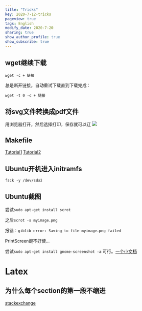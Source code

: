 ```yaml
---
title: "Tricks"
key: 2020-7-12-tricks
pageview: true
tags: English
modify_date: 2020-7-20
sharing: true
show_author_profile: true
show_subscribe: true
---
```


## wget继续下载
`wget -c + 链接`

总是断开链接，自动重试下载直到下载完成：

`wget -t 0 -c + 链接`

## 将svg文件转换成pdf文件
用浏览器打开，然后选择打印，保存就可以辽
![](https://note.youdao.com/yws/api/personal/file/WEB92fabb9a6e603f01c452c6e893e471e3?method=download&shareKey=2645cabf78853242811ab5cd9f88743c)

## Makefile
[Tutorial1](http://blog.fatedier.com/2014/09/08/learn-to-write-makefile-01/)
[Tutorial2](http://blog.fatedier.com/2014/09/24/learn-to-write-makefile-02/)

## Ubuntu开机进入initramfs
`fsck -y /dev/sda2`


## Ubuntu截图
尝试`sudo apt-get install scrot`


之后`scrot -s myimage.png`

报错：`giblib error: Saving to file myimage.png failed`

PrintScreen键不好使...

尝试`sudo apt-get install gnome-screenshot -a`
可行。[一个小文档](https://linux.die.net/man/1/gnome-screenshot)

# Latex

## 为什么每个section的第一段不缩进

[stackexchange](https://tex.stackexchange.com/questions/39227/no-indent-in-the-first-paragraph-in-a-section)